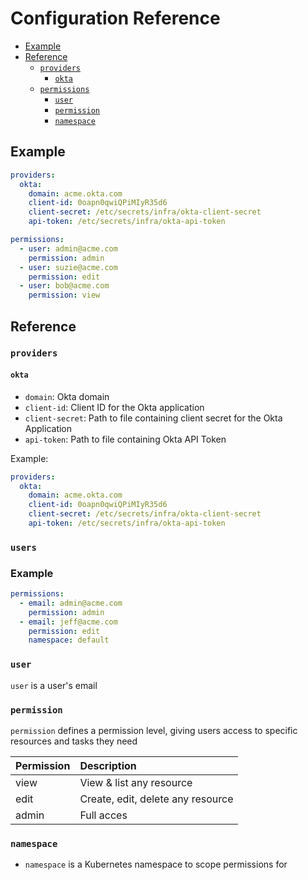 # Configuration Reference

* [Example](#example)
* [Reference](#reference)
  * [`providers`](#providers)
    * [`okta`](#okta)
  * [`permissions`](#permissions)
    * [`user`](#user)
    * [`permission`](#permission)
    * [`namespace`](#namespace)

## Example

```yaml
providers:
  okta:
    domain: acme.okta.com
    client-id: 0oapn0qwiQPiMIyR35d6
    client-secret: /etc/secrets/infra/okta-client-secret
    api-token: /etc/secrets/infra/okta-api-token

permissions:
  - user: admin@acme.com
    permission: admin
  - user: suzie@acme.com
    permission: edit
  - user: bob@acme.com
    permission: view
```

## Reference

### `providers`

#### `okta`

* `domain`: Okta domain
* `client-id`: Client ID for the Okta application
* `client-secret`: Path to file containing client secret for the Okta Application
* `api-token`: Path to file containing Okta API Token

Example:

```yaml
providers:
  okta:
    domain: acme.okta.com
    client-id: 0oapn0qwiQPiMIyR35d6
    client-secret: /etc/secrets/infra/okta-client-secret
    api-token: /etc/secrets/infra/okta-api-token
```

### `users`

### Example

```yaml
permissions:
  - email: admin@acme.com
    permission: admin
  - email: jeff@acme.com
    permission: edit
    namespace: default
```

### `user`

`user` is a user's email

### `permission`

`permission` defines a permission level, giving users access to specific resources and tasks they need

| Permission | Description                        |
| :--------  | :------------------------------    |
| view       | View & list any resource           |
| edit       | Create, edit, delete any resource  |
| admin      | Full acces                         |

### `namespace`

* `namespace` is a Kubernetes namespace to scope permissions for
